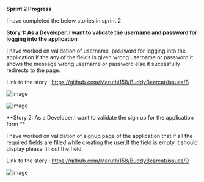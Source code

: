 **Sprint 2 Progress**

I have completed the below stories in sprint 2

**Story 1: As a Developer, I want to validate the username and password for logging into the application**

I have worked on validation of username ,password for logging into the application.If the any of the fields is given wrong username or password it shows the message wrong username  or password else it sucessfully redirects to the page.

Link to the story : https://github.com/Maruthi158/BuddyBearcat/issues/8

![image](https://user-images.githubusercontent.com/77812398/141709393-69f4c7af-b8de-4302-85ef-b8344c2a1917.png)


![image](https://user-images.githubusercontent.com/77812398/141709411-b603589e-2c8d-4db5-8659-1d39b8decd3d.png)


**Story 2: As a Developer,I want to validate the sign up for the application form **

I have worked on validation of signup page of the application that if all the required fields are filled while  creating the user.If the field is empty it should display please fill out the field.


Link to the story : https://github.com/Maruthi158/BuddyBearcat/issues/9

![image](https://user-images.githubusercontent.com/77812398/141709664-36ec7fff-c5a2-4a1f-b893-ccab230b4999.png)
